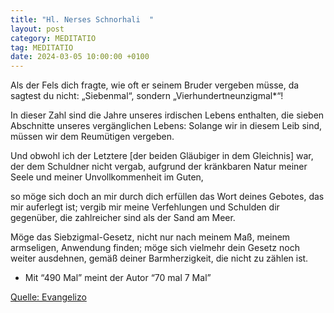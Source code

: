 ```yaml
---
title: "Hl. Nerses Schnorhali  "
layout: post
category: MEDITATIO
tag: MEDITATIO
date: 2024-03-05 10:00:00 +0100
---
```

Als der Fels dich fragte,
wie oft er seinem Bruder vergeben müsse,
da sagtest du nicht: „Siebenmal“,
sondern „Vierhundertneunzigmal*“!
 
In dieser Zahl sind die Jahre unseres irdischen Lebens enthalten,
die sieben Abschnitte unseres vergänglichen Lebens:
Solange wir in diesem Leib sind,
müssen wir dem Reumütigen vergeben.<!--more-->
 
Und obwohl ich der Letztere [der beiden Gläubiger in dem Gleichnis] war,
der dem Schuldner nicht vergab,
aufgrund der kränkbaren Natur meiner Seele
und meiner Unvollkommenheit im Guten,
 
so möge sich doch an mir durch dich erfüllen
das Wort deines Gebotes, das mir auferlegt ist;
vergib mir meine Verfehlungen und Schulden dir gegenüber,
die zahlreicher sind als der Sand am Meer.
 
Möge das Siebzigmal-Gesetz,
nicht nur nach meinem Maß, meinem armseligen, Anwendung finden;
möge sich vielmehr dein Gesetz noch weiter ausdehnen,
gemäß deiner Barmherzigkeit, die nicht zu zählen ist.
 
* Mit “490 Mal” meint der Autor “70 mal 7 Mal”
 

[Quelle: Evangelizo](https://evangeliumtagfuertag.org/DE/gospel)